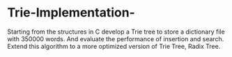 # Trie-Implementation-

Starting from the structures in C develop a Trie tree to store a dictionary file with 350000 words. And evaluate the performance of insertion and search.  Extend this algorithm to a more optimized version of Trie Tree, Radix Tree.
